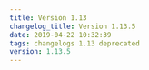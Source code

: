 ```yaml
---
title: Version 1.13
changelog_title: Version 1.13.5
date: 2019-04-22 10:32:39 
tags: changelogs 1.13 deprecated
version: 1.13.5
---
```

<script src="https://gist.github.com/spinnaker-release/23af06bc73aa942c90f89b8e8c8bed3e.js"/>
